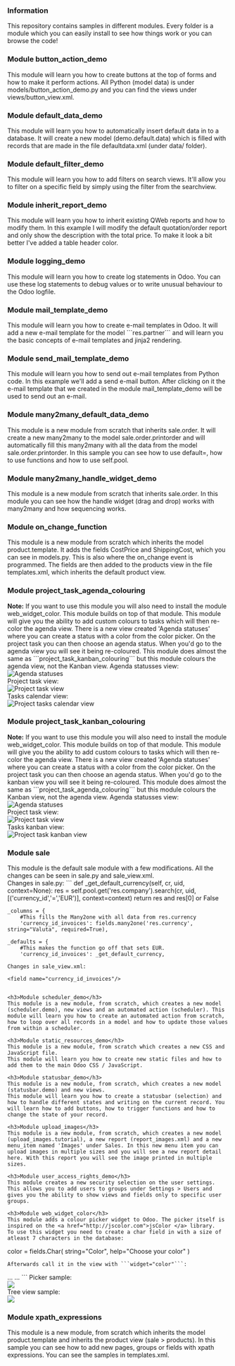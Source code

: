 <h3>Information</h3>
This repository contains samples in different modules.  
Every folder is a module which you can easily install to see how things work or you can browse the code!

<h3>Module button_action_demo</h3>
This module will learn you how to create buttons at the top of forms and how to make it perform actions.
All Python (model data) is under models/button_action_demo.py and you can find the views under views/button_view.xml.

<h3>Module default_data_demo</h3>
This module will learn you how to automatically insert default data in to a database. It will create a new model (demo.default.data) which is filled with records that are made in the file defaultdata.xml (under data/ folder).

<h3>Module default_filter_demo</h3>
This module will learn you how to add filters on search views.
It'll allow you to filter on a specific field by simply using the filter from the searchview.

<h3>Module inherit_report_demo</h3>
This module will learn you how to inherit existing QWeb reports and how to modify them.
In this example I will modify the default quotation/order report and only show the description with the total price.
To make it look a bit better I've added a table header color.

<h3>Module logging_demo</h3>
This module will learn you how to create log statements in Odoo. You can use these log statements to debug values
or to write unusual behaviour to the Odoo logfile.

<h3>Module mail_template_demo</h3>
This module will learn you how to create e-mail templates in Odoo.
It will add a new e-mail template for the model ```res.partner``` and will learn you the basic concepts of e-mail templates and jinja2 rendering.

<h3>Module send_mail_template_demo</h3>
This module will learn you how to send out e-mail templates from Python code.
In this example we'll add a send e-mail button. After clicking on it the e-mail template that we created in the module mail_template_demo will be used to send out an e-mail.

<h3>Module many2many_default_data_demo</h3>
This module is a new module from scratch that inherits sale.order. It will create a new many2many to the model sale.order.printorder and will automatically fill this many2many with all the data from the model sale.order.printorder.
In this sample you can see how to use default=, how to use functions and how to use self.pool.

<h3>Module many2many_handle_widget_demo</h3>
This module is a new module from scratch that inherits sale.order. In this module you can see how the handle widget (drag and drop) works
with many2many and how sequencing works.

<h3>Module on_change_function</h3>
This module is a new module from scratch which inherits the model product.template.
It adds the fields CostPrice and ShippingCost, which you can see in models.py. This is also where the on_change event is programmed. The fields are then added to the products view in the file templates.xml, which inherits the default product view.

<h3>Module project_task_agenda_colouring</h3>
<b>Note:</b> If you want to use this module you will also need to install the module web_widget_color. This module builds on top of that module.
This module will give you the ability to add custom colours to tasks which will then re-color the agenda view.
There is a new view created 'Agenda statuses' where you can create a status with a color from the color picker. On the project task you can then choose an agenda status. When you'd go to the agenda view you will see it being re-coloured.
This module does almost the same as ```project_task_kanban_colouring``` but this module colours the agenda view, not the Kanban view.
Agenda statusses view:<br/>
<img src="http://i.imgur.com/ZlHcm9R.png" alt="Agenda statuses"/><br/>
Project task view:<br/>
<img src="http://i.imgur.com/OhP9Vau.png" alt="Project task view"/><br/>
Tasks calendar view:<br/>
<img src="http://i.imgur.com/3PwRhEG.png" alt="Project tasks calendar view"/>

<h3>Module project_task_kanban_colouring</h3>
<b>Note:</b> If you want to use this module you will also need to install the module web_widget_color. This module builds on top of that module.
This module will give you the ability to add custom colours to tasks which will then re-color the agenda view.
There is a new view created 'Agenda statuses' where you can create a status with a color from the color picker. On the project task you can then choose an agenda status. When you'd go to the kanban view you will see it being re-coloured.
This module does almost the same as ```project_task_agenda_colouring``` but this module colours the Kanban view, not the agenda view.
Agenda statusses view:<br/>
<img src="http://i.imgur.com/ZlHcm9R.png" alt="Agenda statuses"/><br/>
Project task view:<br/>
<img src="http://i.imgur.com/OhP9Vau.png" alt="Project task view"/><br/>
Tasks kanban view:<br/>
<img src="http://i.imgur.com/zIy1zoX.png" alt="Project task kanban view"/>

<h3>Module sale</h3>
This module is the default sale module with a few modifications. All the changes can be seen in sale.py and sale_view.xml.<br />
Changes in sale.py:
```
    def _get_default_currency(self, cr, uid, context=None):
        res = self.pool.get('res.company').search(cr, uid, [('currency_id','=','EUR')], context=context)
        return res and res[0] or False

    _columns = {
        #This fills the Many2one with all data from res.currency
        'currency_id_invoices': fields.many2one('res.currency', string="Valuta", required=True),
      
    _defaults = {
        #This makes the function go off that sets EUR.
        'currency_id_invoices': _get_default_currency,
  ```
Changes in sale_view.xml:
  ```
    <field name="currency_id_invoices"/>
  ```
  
<h3>Module scheduler_demo</h3>
This module is a new module, from scratch, which creates a new model (scheduler.demo), new views and an automated action (scheduler). This module will learn you how to create an automated action from scratch, how to loop over all records in a model and how to update those values from within a scheduler.

<h3>Module static_resources_demo</h3>
This module is a new module, from scratch which creates a new CSS and JavaScript file.
This module will learn you how to create new static files and how to add them to the main Odoo CSS / JavaScript.
 
<h3>Module statusbar_demo</h3>
This module is a new module, from scratch, which creates a new model (statusbar.demo) and new views.
This module will learn you how to create a statusbar (selection) and how to handle different states and writing on the current record. You will learn how to add buttons, how to trigger functions and how to change the state of your record.

<h3>Module upload_images</h3>
This module is a new module, from scratch, which creates a new model (upload_images.tutorial), a new report (report_images.xml) and a new menu_item named 'Images' under Sales. In this new menu item you can upload images in multiple sizes and you will see a new report detail here. With this report you will see the image printed in multiple sizes.

<h3>Module user_access_rights_demo</h3>
This module creates a new security selection on the user settings. This allows you to add users to groups under Settings > Users and gives you the ability to show views and fields only to specific user groups.

<h3>Module web_widget_color</h3>
This module adds a colour picker widget to Odoo. The picker itself is inspired on the <a href="http://jscolor.com">jsColor </a> library.
To use this widget you need to create a char field in with a size of atleast 7 characters in the database:
```
color = fields.Char(
    string="Color",
    help="Choose your color"
)
```
Afterwards call it in the view with ```widget="color"```:
```
<field name="arch" type="xml">
    <tree string="View name">
        ...
        <field name="name"/>
        <field name="color" widget="color"/>
        ...
    </tree>
</field>
```
Picker sample:<br/>
<img src="/web_widget_color/images/picker.png"/><br/>
Tree view sample:<br/>
<img src="/web_widget_color/images/list_view.png"/>

<h3>Module xpath_expressions</h3>
This module is a new module, from scratch which inherits the model product.template and inherits the product view (sale > products). In this sample you can see how to add new pages, groups or fields with xpath expressions. You can see the samples in templates.xml.

